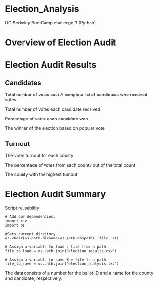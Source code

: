 # Election_Analysis
UC Berkeley BootCamp challenge 3 (Python)

# Overview of Election Audit

# Election Audit Results
## Candidates
Total number of votes cast
A complete list of candidates who received votes

Total number of votes each candidate received

Percentage of votes each candidate won

The winner of the election based on popular vote


## Turnout

The voter turnout for each county

The percentage of votes from each county out of the total count

The county with the highest turnout

# Election Audit Summary
Script reusability
```
# Add our dependencies.
import csv
import os

#Sets current directory
os.chdir(os.path.dirname(os.path.abspath(__file__)))

# Assign a variable to load a file from a path.
file_to_load = os.path.join("election_results.csv")

# Assign a variable to save the file to a path.
file_to_save = os.path.join("election_analysis.txt")

```
The data consists of a number for the ballot ID and a name for the county and candidate, respectively. 
